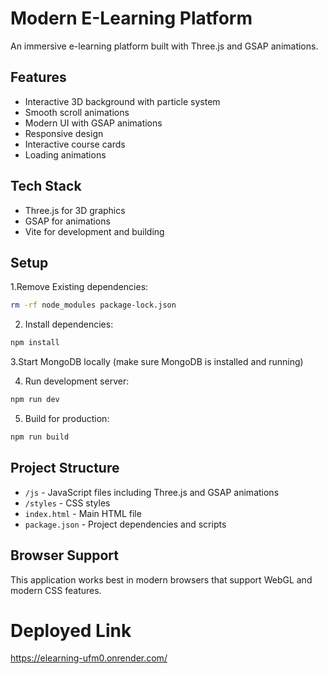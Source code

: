 # Modern E-Learning Platform

An immersive e-learning platform built with Three.js and GSAP animations.

## Features

- Interactive 3D background with particle system
- Smooth scroll animations
- Modern UI with GSAP animations
- Responsive design
- Interactive course cards
- Loading animations

## Tech Stack

- Three.js for 3D graphics
- GSAP for animations
- Vite for development and building

## Setup
1.Remove Existing dependencies:
```bash
rm -rf node_modules package-lock.json
```
2. Install dependencies:
```bash
npm install
```
3.Start MongoDB locally (make sure MongoDB is installed and running)

4. Run development server:
```bash
npm run dev
```

5. Build for production:
```bash
npm run build
```

## Project Structure

- `/js` - JavaScript files including Three.js and GSAP animations
- `/styles` - CSS styles
- `index.html` - Main HTML file
- `package.json` - Project dependencies and scripts

## Browser Support

This application works best in modern browsers that support WebGL and modern CSS features.

# Deployed Link
https://elearning-ufm0.onrender.com/
